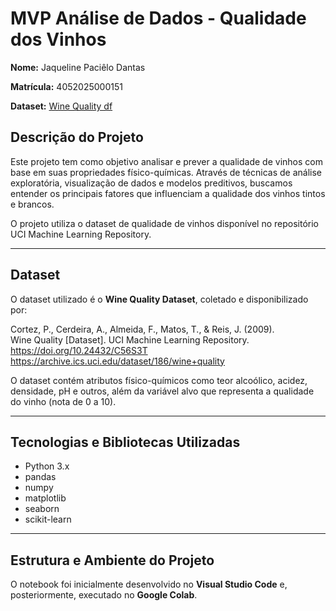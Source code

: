
# MVP Análise de Dados - Qualidade dos Vinhos
**Nome:** Jaqueline Paciêlo Dantas

**Matrícula:** 4052025000151

**Dataset:** [Wine Quality df](https://archive.ics.uci.edu/df/186/wine+quality)

## Descrição do Projeto

Este projeto tem como objetivo analisar e prever a qualidade de vinhos com base em suas propriedades físico-químicas. Através de técnicas de análise exploratória, visualização de dados e modelos preditivos, buscamos entender os principais fatores que influenciam a qualidade dos vinhos tintos e brancos.

O projeto utiliza o dataset de qualidade de vinhos disponível no repositório UCI Machine Learning Repository.

---

## Dataset

O dataset utilizado é o **Wine Quality Dataset**, coletado e disponibilizado por:

Cortez, P., Cerdeira, A., Almeida, F., Matos, T., & Reis, J. (2009).  
Wine Quality [Dataset]. UCI Machine Learning Repository.  
https://doi.org/10.24432/C56S3T  
https://archive.ics.uci.edu/dataset/186/wine+quality

O dataset contém atributos físico-químicos como teor alcoólico, acidez, densidade, pH e outros, além da variável alvo que representa a qualidade do vinho (nota de 0 a 10).

---

## Tecnologias e Bibliotecas Utilizadas

- Python 3.x  
- pandas  
- numpy  
- matplotlib  
- seaborn  
- scikit-learn  

---

## Estrutura e Ambiente do Projeto

O notebook foi inicialmente desenvolvido no **Visual Studio Code** e, posteriormente, executado no **Google Colab**.
